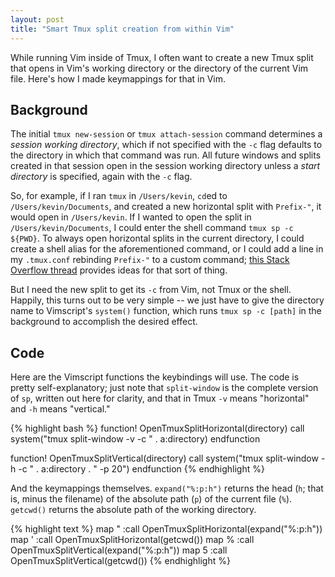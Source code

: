 ```yaml
---
layout: post
title: "Smart Tmux split creation from within Vim"
---
```

While running Vim inside of Tmux, I often want to create a new Tmux split that opens in Vim's working directory or the directory of the current Vim file. Here's how I made keymappings for that in Vim.


## Background
The initial `tmux new-session` or `tmux attach-session` command determines a _session working directory_, which if not specified with the `-c` flag defaults to the directory in which that command was run. All future windows and splits created in that session open in the session working directory unless a _start directory_ is specified, again with the `-c` flag.

So, for example, if I ran `tmux` in `/Users/kevin`, `cd`ed to `/Users/kevin/Documents`, and created a new horizontal split with `Prefix-"`, it would open in `/Users/kevin`. If I wanted to open the split in `/Users/kevin/Documents`, I could enter the shell command `tmux sp -c ${PWD}`. To always open horizontal splits in the current directory, I could create a shell alias for the aforementioned command, or I could add a line in my `.tmux.conf` rebinding `Prefix-"` to a custom command; [this Stack Overflow thread](http://unix.stackexchange.com/questions/12032/create-new-window-with-current-directory-in-tmux) provides ideas for that sort of thing. 

But I need the new split to get its `-c` from Vim, not Tmux or the shell. Happily, this turns out to be very simple -- we just have to give the directory name to Vimscript's `system()` function, which runs `tmux sp -c [path]` in the background to accomplish the desired effect.


## Code
Here are the Vimscript functions the keybindings will use. The code is pretty self-explanatory; just note that `split-window` is the complete version of `sp`, written out here for clarity, and that in Tmux `-v` means "horizontal" and `-h` means "vertical."

{% highlight bash %}
function! OpenTmuxSplitHorizontal(directory)
  call system("tmux split-window -v -c " . a:directory)
endfunction

function! OpenTmuxSplitVertical(directory)
  call system("tmux split-window -h -c " . a:directory . " -p 20")
endfunction
{% endhighlight %}

And the keymappings themselves. `expand("%:p:h")` returns the head (`h`; that is, minus the filename) of the absolute path (`p`) of the current file (`%`). `getcwd()` returns the absolute path of the working directory.


{% highlight text %}
map <leader>" :call OpenTmuxSplitHorizontal(expand("%:p:h"))<CR>
map <leader>' :call OpenTmuxSplitHorizontal(getcwd())<CR>
map <leader>% :call OpenTmuxSplitVertical(expand("%:p:h"))<CR>
map <leader>5 :call OpenTmuxSplitVertical(getcwd())<CR>
{% endhighlight %}


